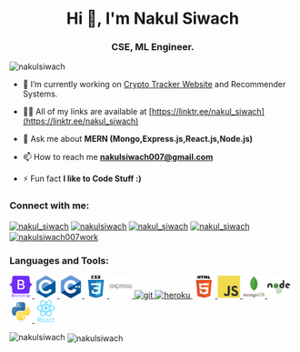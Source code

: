 <h1 align="center">Hi 👋, I'm Nakul Siwach</h1>
<h3 align="center">CSE, ML Engineer.</h3>

<p align="left"> <img src="https://komarev.com/ghpvc/?username=nakulsiwach&label=Profile%20views&color=0e75b6&style=flat" alt="nakulsiwach" /> </p>

- 🔭 I’m currently working on [Crypto Tracker Website](https://crypto-tracker-nakulsiwach.herokuapp.com/) and Recommender Systems.

- 👨‍💻 All of my links are available at [https://linktr.ee/nakul_siwach](https://linktr.ee/nakul_siwach)

- 💬 Ask me about **MERN (Mongo,Express.js,React.js,Node.js)**

- 📫 How to reach me **nakulsiwach007@gmail.com**

- ⚡ Fun fact **I like to Code Stuff :)**

<h3 align="left">Connect with me:</h3>
<p align="left">
<a href="https://linkedin.com/in/nakul_siwach" target="blank"><img align="center" src="https://raw.githubusercontent.com/rahuldkjain/github-profile-readme-generator/master/src/images/icons/Social/linked-in-alt.svg" alt="nakul_siwach" height="30" width="40" /></a>
<a href="https://instagram.com/nakulsiwach" target="blank"><img align="center" src="https://raw.githubusercontent.com/rahuldkjain/github-profile-readme-generator/master/src/images/icons/Social/instagram.svg" alt="nakulsiwach" height="30" width="40" /></a>
<a href="https://www.codechef.com/users/nakul_siwach" target="blank"><img align="center" src="https://cdn.jsdelivr.net/npm/simple-icons@3.1.0/icons/codechef.svg" alt="nakul_siwach" height="30" width="40" /></a>
<a href="https://codeforces.com/profile/nakul_siwach" target="blank"><img align="center" src="https://raw.githubusercontent.com/rahuldkjain/github-profile-readme-generator/master/src/images/icons/Social/codeforces.svg" alt="nakul_siwach" height="30" width="40" /></a>
<a href="https://www.leetcode.com/nakulsiwach007work" target="blank"><img align="center" src="https://raw.githubusercontent.com/rahuldkjain/github-profile-readme-generator/master/src/images/icons/Social/leet-code.svg" alt="nakulsiwach007work" height="30" width="40" /></a>
</p>

<h3 align="left">Languages and Tools:</h3>
<p align="left"> <a href="https://getbootstrap.com" target="_blank" rel="noreferrer"> <img src="https://raw.githubusercontent.com/devicons/devicon/master/icons/bootstrap/bootstrap-plain-wordmark.svg" alt="bootstrap" width="40" height="40"/> </a> <a href="https://www.cprogramming.com/" target="_blank" rel="noreferrer"> <img src="https://raw.githubusercontent.com/devicons/devicon/master/icons/c/c-original.svg" alt="c" width="40" height="40"/> </a> <a href="https://www.w3schools.com/cpp/" target="_blank" rel="noreferrer"> <img src="https://raw.githubusercontent.com/devicons/devicon/master/icons/cplusplus/cplusplus-original.svg" alt="cplusplus" width="40" height="40"/> </a> <a href="https://www.w3schools.com/css/" target="_blank" rel="noreferrer"> <img src="https://raw.githubusercontent.com/devicons/devicon/master/icons/css3/css3-original-wordmark.svg" alt="css3" width="40" height="40"/> </a> <a href="https://expressjs.com" target="_blank" rel="noreferrer"> <img src="https://raw.githubusercontent.com/devicons/devicon/master/icons/express/express-original-wordmark.svg" alt="express" width="40" height="40"/> </a> <a href="https://git-scm.com/" target="_blank" rel="noreferrer"> <img src="https://www.vectorlogo.zone/logos/git-scm/git-scm-icon.svg" alt="git" width="40" height="40"/> </a> <a href="https://heroku.com" target="_blank" rel="noreferrer"> <img src="https://www.vectorlogo.zone/logos/heroku/heroku-icon.svg" alt="heroku" width="40" height="40"/> </a> <a href="https://www.w3.org/html/" target="_blank" rel="noreferrer"> <img src="https://raw.githubusercontent.com/devicons/devicon/master/icons/html5/html5-original-wordmark.svg" alt="html5" width="40" height="40"/> </a> <a href="https://developer.mozilla.org/en-US/docs/Web/JavaScript" target="_blank" rel="noreferrer"> <img src="https://raw.githubusercontent.com/devicons/devicon/master/icons/javascript/javascript-original.svg" alt="javascript" width="40" height="40"/> </a> <a href="https://www.mongodb.com/" target="_blank" rel="noreferrer"> <img src="https://raw.githubusercontent.com/devicons/devicon/master/icons/mongodb/mongodb-original-wordmark.svg" alt="mongodb" width="40" height="40"/> </a> <a href="https://nodejs.org" target="_blank" rel="noreferrer"> <img src="https://raw.githubusercontent.com/devicons/devicon/master/icons/nodejs/nodejs-original-wordmark.svg" alt="nodejs" width="40" height="40"/> </a> <a href="https://www.python.org" target="_blank" rel="noreferrer"> <img src="https://raw.githubusercontent.com/devicons/devicon/master/icons/python/python-original.svg" alt="python" width="40" height="40"/> </a> <a href="https://reactjs.org/" target="_blank" rel="noreferrer"> <img src="https://raw.githubusercontent.com/devicons/devicon/master/icons/react/react-original-wordmark.svg" alt="react" width="40" height="40"/> </a> </p>

<p><img align="left" src="https://github-readme-stats.vercel.app/api/top-langs?username=nakulsiwach&show_icons=true&locale=en&layout=compact" alt="nakulsiwach" /></p>

<p>&nbsp;<img align="center" src="https://github-readme-stats.vercel.app/api?username=nakulsiwach&show_icons=true&locale=en" alt="nakulsiwach" /></p>
